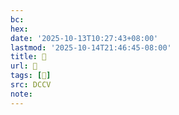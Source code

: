 ```yaml
---
bc:
hex:
date: '2025-10-13T10:27:43+08:00'
lastmod: '2025-10-14T21:46:45-08:00'
title: 􄛧
url: 􄛧
tags: [𤖛]
src: DCCV
note:
---
```


